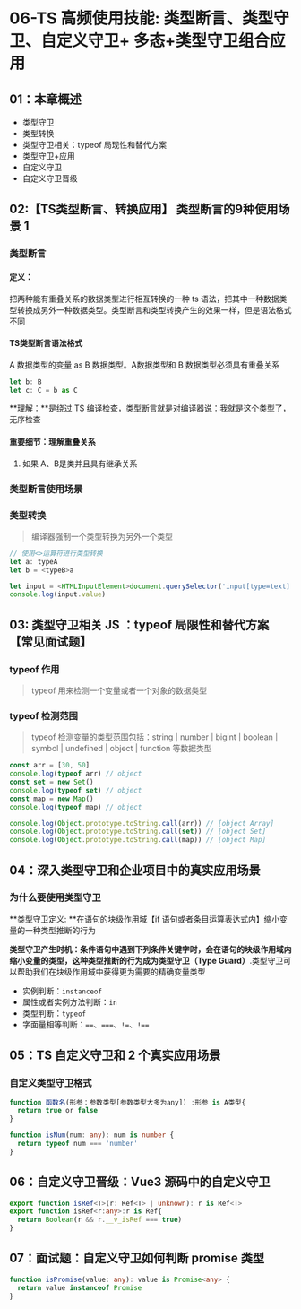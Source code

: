 # 06-TS 高频使用技能: 类型断言、类型守卫、自定义守卫+ 多态+类型守卫组合应用

## 01：本章概述

- 类型守卫
- 类型转换
- 类型守卫相关：typeof 局现性和替代方案
- 类型守卫+应用
- 自定义守卫
- 自定义守卫晋级

## 02:【TS类型断言、转换应用】 类型断言的9种使用场景 1 

### 类型断言

#### 定义：

把两种能有重叠关系的数据类型进行相互转换的一种 ts 语法，把其中一种数据类型转换成另外一种数据类型。类型断言和类型转换产生的效果一样，但是语法格式不同

#### TS类型断言语法格式

A 数据类型的变量 as B 数据类型。A数据类型和 B 数据类型必须具有重叠关系

```typescript
let b: B
let c: C = b as C
```

**理解：**是绕过 TS 编译检查，类型断言就是对编译器说：我就是这个类型了，无序检查

#### 重要细节：理解重叠关系

1. 如果 A、B是类并且具有继承关系

### 类型断言使用场景

### 类型转换

> 编译器强制一个类型转换为另外一个类型

```typescript
// 使用<>运算符进行类型转换
let a: typeA
let b = <typeB>a

let input = <HTMLInputElement>document.querySelector('input[type=text]')
console.log(input.value)
```

## 03: 类型守卫相关 JS ：typeof 局限性和替代方案【常见面试题】

### typeof 作用

> typeof 用来检测一个变量或者一个对象的数据类型

### typeof 检测范围

> typeof 检测变量的类型范围包括：string | number | bigint | boolean | symbol | undefined | object | function 等数据类型

```typescript
const arr = [30, 50]
console.log(typeof arr) // object
const set = new Set()
console.log(typeof set) // object
const map = new Map()
console.log(typeof map) // object

console.log(Object.prototype.toString.call(arr)) // [object Array]
console.log(Object.prototype.toString.call(set)) // [object Set]
console.log(Object.prototype.toString.call(map)) // [object Map]
```

## 04：深入类型守卫和企业项目中的真实应用场景

### 为什么要使用类型守卫

**类型守卫定义: **在语句的块级作用域【if 语句或者条目运算表达式内】缩小变量的一种类型推断的行为

**类型守卫产生时机：**条件语句中遇到下列条件关键字时，会在语句的块级作用域内缩小变量的类型，这种类型推断的行为成为**类型守卫（Type Guard）**.类型守卫可以帮助我们在块级作用域中获得更为需要的精确变量类型

- 实例判断：`instanceof`
- 属性或者实例方法判断：`in`
- 类型判断：`typeof`
- 字面量相等判断：`==`、`===`、`!=`、`!==`

## 05：TS 自定义守卫和 2 个真实应用场景

### 自定义类型守卫格式

```typescript
function 函数名(形参：参数类型[参数类型大多为any]) :形参 is A类型{
  return true or false
}
```

```typescript
function isNum(num: any): num is number {
  return typeof num === 'number'
}
```

## 06：自定义守卫晋级：Vue3 源码中的自定义守卫

```typescript
export function isRef<T>(r: Ref<T> | unknown): r is Ref<T>
export function isRef<r:any>:r is Ref{
  return Boolean(r && r.__v_isRef === true)
}
```

## 07：面试题：自定义守卫如何判断 promise 类型

```typescript
function isPromise(value: any): value is Promise<any> {
  return value instanceof Promise
}
```
